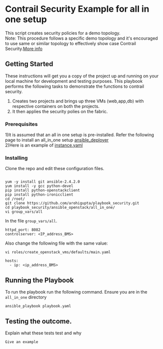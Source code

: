 # Contrail Security Example for all in one setup

This script creates security policies for a demo topology. <br />
Note: This procedure follows a specific demo topology and it's encouraged to use same or similar topology to effectively show case Contrail Security.[More info](https://github.com/fashaikh7/Contrail-Security/wiki/Contrail-Security-with-OpenStack-and-Bare-Metal-Server)

## Getting Started

These instructions will get you a copy of the project up and running on your local machine for development and testing purposes. This playbook performs the following tasks to demonstrate the functions to contrail security. <br />
1) Creates two projects and brings up three VMs (web,app,db) with respective containers on both the projects. <br />
2) It then applies the security polies on the fabric.

### Prerequisites

1)It is assumed that an all in one setup is pre-installed.
Refer the following page to install an all_in_one setup [ansible_deployer](https://github.com/Juniper/contrail-ansible-deployer/wiki/Contrail-with-Kolla-Ocata)
<br />
2)Here is an example of [instance.yaml](./allinone_instance.yaml)<br />


### Installing

Clone the repo and edit these configuration files.

```

yum -y install git ansible-2.4.2.0
yum install -y gcc python-devel
pip install python-openstackclient
pip install python-ironicclient
cd /root/
git clone https://github.com/arohigupta/playbook_security.git
cd playbook_security/ansible_openstack/all_in_one/
vi group_vars/all
```

In the file `group_vars/all`.

```
httpd_port: 8082
controlserver: <IP_address_BMS>
```

Also change the following file with the same value:
```
vi roles/create_openstack_vms/defaults/main.yaml
```
```
hosts:
  - ip: <ip_address_BMS>
```
## Running the Playbook
To run the playbook run the following command. Ensure you are in the `all_in_one` directory

```
ansible_playbook playbook.yaml
```


## Testing the outcome.

Explain what these tests test and why

```
Give an example
```
